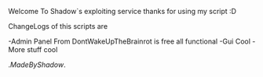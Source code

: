 Welcome To Shadow`s exploiting service thanks for using my script
:D

ChangeLogs of this scripts are

-Admin Panel From DontWakeUpTheBrainrot is free all functional
-Gui Cool
-More stuff cool

._MadeByShadow_.
